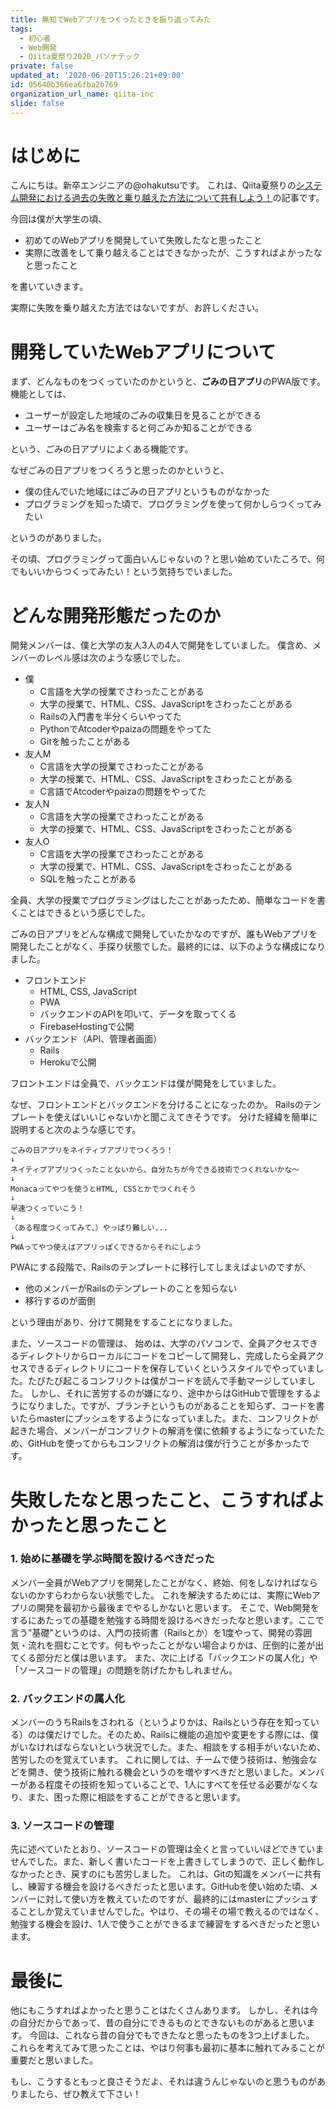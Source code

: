 ```yaml
---
title: 無知でWebアプリをつくったときを振り返ってみた
tags:
  - 初心者
  - Web開発
  - Qiita夏祭り2020_パソナテック
private: false
updated_at: '2020-06-20T15:26:21+09:00'
id: 05640b366ea6fba2b769
organization_url_name: qiita-inc
slide: false
---
```


# はじめに
こんにちは。新卒エンジニアの@ohakutsuです。
これは、Qiita夏祭りの[システム開発における過去の失敗と乗り越えた方法について共有しよう！](https://qiita.com/official-events/a2daa9f7bd2b9238c5e0)の記事です。

今回は僕が大学生の頃、

- 初めてのWebアプリを開発していて失敗したなと思ったこと
- 実際に改善をして乗り越えることはできなかったが、こうすればよかったなと思ったこと

を書いていきます。

実際に失敗を乗り越えた方法ではないですが、お許しください。

# 開発していたWebアプリについて

まず、どんなものをつくっていたのかというと、**ごみの日アプリ**のPWA版です。
機能としては、

- ユーザーが設定した地域のごみの収集日を見ることができる
- ユーザーはごみ名を検索すると何ごみか知ることができる

という、ごみの日アプリによくある機能です。

なぜごみの日アプリをつくろうと思ったのかというと、

- 僕の住んでいた地域にはごみの日アプリというものがなかった
- プログラミングを知った頃で、プログラミングを使って何かしらつくってみたい

というのがありました。

その頃、プログラミングって面白いんじゃないの？と思い始めていたころで、何でもいいからつくってみたい！という気持ちでいました。

# どんな開発形態だったのか

開発メンバーは、僕と大学の友人3人の4人で開発をしていました。
僕含め、メンバーのレベル感は次のような感じでした。

- 僕
    - C言語を大学の授業でさわったことがある
    - 大学の授業で、HTML、CSS、JavaScriptをさわったことがある
    - Railsの入門書を半分くらいやってた
    - PythonでAtcoderやpaizaの問題をやってた
    - Gitを触ったことがある
- 友人M
    - C言語を大学の授業でさわったことがある
    - 大学の授業で、HTML、CSS、JavaScriptをさわったことがある
    - C言語でAtcoderやpaizaの問題をやってた
- 友人N
    - C言語を大学の授業でさわったことがある
    - 大学の授業で、HTML、CSS、JavaScriptをさわったことがある
- 友人O
    - C言語を大学の授業でさわったことがある
    - 大学の授業で、HTML、CSS、JavaScriptをさわったことがある
    - SQLを触ったことがある

全員、大学の授業でプログラミングはしたことがあったため、簡単なコードを書くことはできるという感じでした。

ごみの日アプリをどんな構成で開発していたかなのですが、誰もWebアプリを開発したことがなく、手探り状態でした。最終的には、以下のような構成になりました。

- フロントエンド
    - HTML, CSS, JavaScript
    - PWA
    - バックエンドのAPIを叩いて、データを取ってくる
    - FirebaseHostingで公開
- バックエンド（API、管理者画面）
    - Rails
    - Herokuで公開

フロントエンドは全員で、バックエンドは僕が開発をしていました。

なぜ、フロントエンドとバックエンドを分けることになったのか。
Railsのテンプレートを使えばいいじゃないかと聞こえてきそうです。
分けた経緯を簡単に説明すると次のような感じです。

```
ごみの日アプリをネイティブアプリでつくろう！
↓
ネイティブアプリつくったことないから、自分たちが今できる技術でつくれないかな〜
↓
Monacaってやつを使うとHTML, CSSとかでつくれそう
↓
早速つくっていこう！
↓
（ある程度つくってみて、）やっぱり難しい...
↓
PWAってやつ使えばアプリっぽくできるからそれにしよう
```

PWAにする段階で、Railsのテンプレートに移行してしまえばよいのですが、

- 他のメンバーがRailsのテンプレートのことを知らない
- 移行するのが面倒

という理由があり、分けて開発をすることになりました。

また、ソースコードの管理は、
始めは、大学のパソコンで、全員アクセスできるディレクトリからローカルにコードをコピーして開発し、完成したら全員アクセスできるディレクトリにコードを保存していくというスタイルでやっていました。たびたび起こるコンフリクトは僕がコードを読んで手動マージしていました。
しかし、それに苦労するのが嫌になり、途中からはGitHubで管理をするようになりました。ですが、ブランチというものがあることを知らず、コードを書いたらmasterにプッシュをするようになっていました。また、コンフリクトが起きた場合、メンバーがコンフリクトの解消を僕に依頼するようになっていたため、GitHubを使ってからもコンフリクトの解消は僕が行うことが多かったです。

# 失敗したなと思ったこと、こうすればよかったと思ったこと

### 1. 始めに基礎を学ぶ時間を設けるべきだった

メンバー全員がWebアプリを開発したことがなく、終始、何をしなければならないのかすらわからない状態でした。
これを解決するためには、実際にWebアプリの開発を最初から最後までやるしかないと思います。
そこで、Web開発をするにあたっての基礎を勉強する時間を設けるべきだったなと思います。ここで言う"基礎"というのは、入門の技術書（Railsとか）を1度やって、開発の雰囲気・流れを掴むことです。何もやったことがない場合よりかは、圧倒的に差が出てくる部分だと僕は思います。
また、次に上げる「バックエンドの属人化」や「ソースコードの管理」の問題を防げたかもしれません。

### 2. バックエンドの属人化

メンバーのうちRailsをさわれる（というよりかは、Railsという存在を知っている）のは僕だけでした。そのため、Railsに機能の追加や変更をする際には、僕がいなければならないという状況でした。また、相談をする相手がいないため、苦労したのを覚えています。
これに関しては、チームで使う技術は、勉強会などを開き、使う技術に触れる機会というのを増やすべきだと思いました。メンバーがある程度その技術を知っていることで、1人にすべてを任せる必要がなくなり、また、困った際に相談をすることができると思います。

### 3. ソースコードの管理

先に述べていたとおり、ソースコードの管理は全くと言っていいほどできていませんでした。また、新しく書いたコードを上書きしてしまうので、正しく動作しなかったとき、戻すのにも苦労しました。
これは、Gitの知識をメンバーに共有し、練習する機会を設けるべきだったと思います。GitHubを使い始めた頃、メンバーに対して使い方を教えていたのですが、最終的にはmasterにプッシュすることしか覚えていませんでした。やはり、その場その場で教えるのではなく、勉強する機会を設け、1人で使うことができるまで練習をするべきだったと思います。

# 最後に

他にもこうすればよかったと思うことはたくさんあります。
しかし、それは今の自分だからであって、昔の自分にできるものとできないものがあると思います。
今回は、これなら昔の自分でもできたなと思ったものを3つ上げました。
これらを考えてみて思ったことは、やはり何事も最初に基本に触れてみることが重要だと思いました。

もし、こうするともっと良さそうだよ、それは違うんじゃないのと思うものがありましたら、ぜひ教えて下さい！
